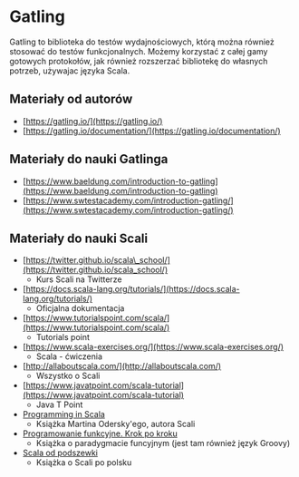 # Gatling

Gatling to biblioteka do testów wydajnościowych, którą można również stosować do testów funkcjonalnych. Możemy korzystać z całej gamy gotowych protokołów, jak również rozszerzać bibliotekę do własnych potrzeb, używajac języka Scala.

## Materiały od autorów

* [https://gatling.io/](https://gatling.io/)
* [https://gatling.io/documentation/](https://gatling.io/documentation/)

## Materiały do nauki Gatlinga

* [https://www.baeldung.com/introduction-to-gatling](https://www.baeldung.com/introduction-to-gatling)
* [https://www.swtestacademy.com/introduction-gatling/](https://www.swtestacademy.com/introduction-gatling/)

## Materiały do nauki Scali

* [https://twitter.github.io/scala\_school/](https://twitter.github.io/scala_school/)
  * Kurs Scali na Twitterze
* [https://docs.scala-lang.org/tutorials/](https://docs.scala-lang.org/tutorials/)
  * Oficjalna dokumentacja
* [https://www.tutorialspoint.com/scala/](https://www.tutorialspoint.com/scala/)
  * Tutorials point
* [https://www.scala-exercises.org/](https://www.scala-exercises.org/)
  * Scala - ćwiczenia
* [http://allaboutscala.com/](http://allaboutscala.com/)
  * Wszystko o Scali
* [https://www.javatpoint.com/scala-tutorial](https://www.javatpoint.com/scala-tutorial)
  * Java T Point
* [Programming in Scala](https://www.enbook.pl/catalog/product/view/id/1616076?gclid=EAIaIQobChMImpGFjrvG3QIVTPlRCh1tdArOEAQYASABEgJalvD_BwE)
  * Książka Martina Odersky'ego, autora Scali
* [Programowanie funkcyjne. Krok po kroku](https://helion.pl/ksiazki/programowanie-funkcyjne-krok-po-kroku-joshua-backfield,pfukpk.htm#format/d)
  * Książka o paradygmacie funcyjnym \(jest tam również język Groovy\)
* [Scala od podszewki](https://helion.pl/ksiazki/scala-od-podszewki-joshua-suereth-d,scalao.htm#format/e)
  * Książka o Scali po polsku

